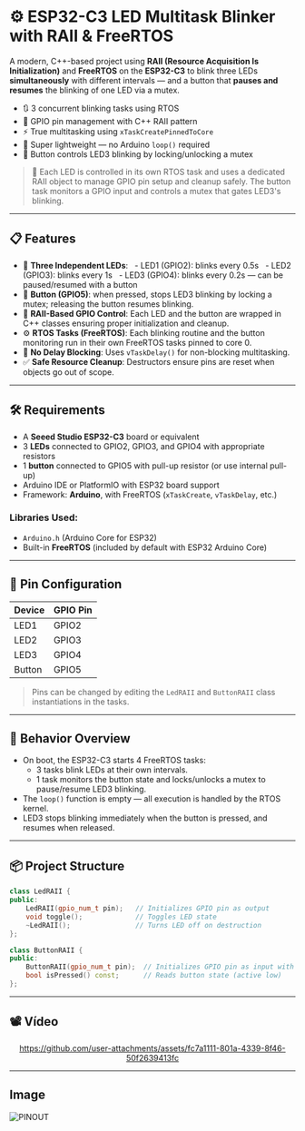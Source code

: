 # ⚙️ ESP32-C3 LED Multitask Blinker with RAII & FreeRTOS

A modern, C++-based project using **RAII (Resource Acquisition Is Initialization)** and **FreeRTOS** on the **ESP32-C3** to blink three LEDs **simultaneously** with different intervals — and a button that **pauses and resumes** the blinking of one LED via a mutex.

- 🔃 3 concurrent blinking tasks using RTOS
- 🧠 GPIO pin management with C++ RAII pattern
- ⚡ True multitasking using `xTaskCreatePinnedToCore`
- 🚀 Super lightweight — no Arduino `loop()` required
- 🔘 Button controls LED3 blinking by locking/unlocking a mutex

> 🔧 Each LED is controlled in its own RTOS task and uses a dedicated RAII object to manage GPIO pin setup and cleanup safely. The button task monitors a GPIO input and controls a mutex that gates LED3's blinking.

---

## 📋 Features

- 🌈 **Three Independent LEDs**:
  - LED1 (GPIO2): blinks every 0.5s
  - LED2 (GPIO3): blinks every 1s
  - LED3 (GPIO4): blinks every 0.2s — can be paused/resumed with a button
- 🔘 **Button (GPIO5)**: when pressed, stops LED3 blinking by locking a mutex; releasing the button resumes blinking.
- 🧱 **RAII-Based GPIO Control**: Each LED and the button are wrapped in C++ classes ensuring proper initialization and cleanup.
- ⚙️ **RTOS Tasks (FreeRTOS)**: Each blinking routine and the button monitoring run in their own FreeRTOS tasks pinned to core 0.
- 🔄 **No Delay Blocking**: Uses `vTaskDelay()` for non-blocking multitasking.
- ✅ **Safe Resource Cleanup**: Destructors ensure pins are reset when objects go out of scope.

---

## 🛠️ Requirements

- A **Seeed Studio ESP32-C3** board or equivalent
- 3 **LEDs** connected to GPIO2, GPIO3, and GPIO4 with appropriate resistors
- 1 **button** connected to GPIO5 with pull-up resistor (or use internal pull-up)
- Arduino IDE or PlatformIO with ESP32 board support
- Framework: **Arduino**, with FreeRTOS (`xTaskCreate`, `vTaskDelay`, etc.)

### Libraries Used:
- `Arduino.h` (Arduino Core for ESP32)
- Built-in **FreeRTOS** (included by default with ESP32 Arduino Core)

---

## 🔩 Pin Configuration

| Device | GPIO Pin |
|--------|----------|
| LED1   | GPIO2    |
| LED2   | GPIO3    |
| LED3   | GPIO4    |
| Button | GPIO5    |

> Pins can be changed by editing the `LedRAII` and `ButtonRAII` class instantiations in the tasks.

---

## 🧪 Behavior Overview

- On boot, the ESP32-C3 starts 4 FreeRTOS tasks:
  - 3 tasks blink LEDs at their own intervals.
  - 1 task monitors the button state and locks/unlocks a mutex to pause/resume LED3 blinking.
- The `loop()` function is empty — all execution is handled by the RTOS kernel.
- LED3 stops blinking immediately when the button is pressed, and resumes when released.

---

## 📦 Project Structure

```cpp
class LedRAII {
public:
    LedRAII(gpio_num_t pin);   // Initializes GPIO pin as output
    void toggle();             // Toggles LED state
    ~LedRAII();                // Turns LED off on destruction
};

class ButtonRAII {
public:
    ButtonRAII(gpio_num_t pin);  // Initializes GPIO pin as input with pull-up
    bool isPressed() const;      // Reads button state (active low)
};
```

---

## 📽️ Vídeo

<div align="center">

https://github.com/user-attachments/assets/fc7a1111-801a-4339-8f46-50f2639413fc

</div>

---

## Image

![PINOUT](https://github.com/user-attachments/assets/5ac26256-06c6-40ae-ab29-bd35d11dfe80)
